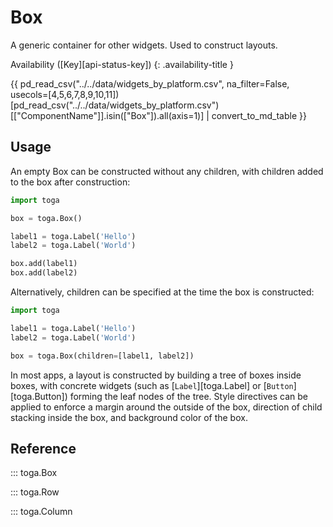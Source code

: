 # Box

A generic container for other widgets. Used to construct layouts.

Availability ([Key][api-status-key])  <!-- rumdl-disable-line MD013 -->
{: .availability-title }

{{ pd_read_csv("../../data/widgets_by_platform.csv", na_filter=False, usecols=[4,5,6,7,8,9,10,11])[pd_read_csv("../../data/widgets_by_platform.csv")[["ComponentName"]].isin(["Box"]).all(axis=1)] | convert_to_md_table }}

## Usage

An empty Box can be constructed without any children, with children added to the box after construction:

```python
import toga

box = toga.Box()

label1 = toga.Label('Hello')
label2 = toga.Label('World')

box.add(label1)
box.add(label2)
```

Alternatively, children can be specified at the time the box is constructed:

```python
import toga

label1 = toga.Label('Hello')
label2 = toga.Label('World')

box = toga.Box(children=[label1, label2])
```

In most apps, a layout is constructed by building a tree of boxes inside boxes, with concrete widgets (such as [`Label`][toga.Label] or [`Button`][toga.Button]) forming the leaf nodes of the tree. Style directives can be applied to enforce a margin around the outside of the box, direction of child stacking inside the box, and background color of the box.

## Reference

::: toga.Box

::: toga.Row

::: toga.Column
